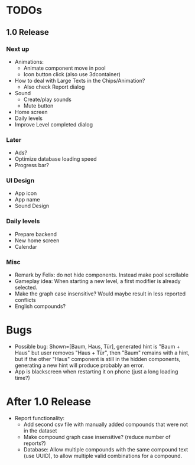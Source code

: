 # TODOs    
## 1.0 Release
### Next up

- Animations:
  - Animate component move in pool
  - Icon button click (also use 3dcontainer)
- How to deal with Large Texts in the Chips/Animation?
  - Also check Report dialog
- Sound
  - Create/play sounds
  - Mute button
- Home screen
- Daily levels
- Improve Level completed dialog

### Later
- Ads?
- Optimize database loading speed
- Progress bar?

### UI Design
- App icon
- App name
- Sound Design

### Daily levels
- Prepare backend
- New home screen
- Calendar

### Misc
- Remark by Felix: do not hide components. Instead make pool scrollable
- Gameplay idea: When starting a new level, a first modifier is already selected.
- Make the graph case insensitive? Would maybe result in less reported conflicts
- English compounds?

# Bugs
- Possible bug: Shown=[Baum, Haus, Tür], generated hint is "Baum + Haus" but user removes "Haus + Tür",
  then "Baum" remains with a hint, but if the other "Haus" component is still in the hidden components,
  generating a new hint will produce probably an error.
- App is blackscreen when restarting it on phone (just a long loading time?)

# After 1.0 Release
- Report functionality:
  - Add second csv file with manually added compounds that were not in the dataset
  - Make compound graph case insensitive? (reduce number of reports?)
  - Database: Allow multiple compounds with the same compound text (use UUID), to allow multiple 
    valid combinations for a compound.
